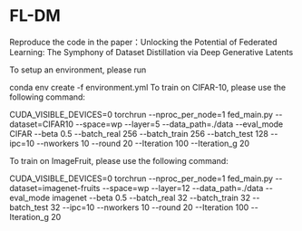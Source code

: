 # FL-DM
Reproduce the code in the paper：Unlocking the Potential of Federated Learning: The Symphony of Dataset Distillation via Deep Generative Latents

To setup an environment, please run

conda env create -f environment.yml
To train on CIFAR-10, please use the following command:

CUDA_VISIBLE_DEVICES=0 torchrun --nproc_per_node=1 fed_main.py --dataset=CIFAR10 --space=wp --layer=5 --data_path=./data --eval_mode CIFAR --beta 0.5 --batch_real 256 --batch_train 256 --batch_test 128 --ipc=10 --nworkers 10 --round 20 --Iteration 100 --Iteration_g 20

To train on ImageFruit, please use the following command:

CUDA_VISIBLE_DEVICES=0 torchrun --nproc_per_node=1 fed_main.py --dataset=imagenet-fruits --space=wp --layer=12 --data_path=./data --eval_mode imagenet --beta 0.5 --batch_real 32 --batch_train 32 --batch_test 32 --ipc=10 --nworkers 10 --round 20 --Iteration 100 --Iteration_g 20
